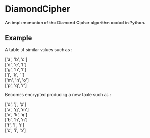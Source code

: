 # DiamondCipher
An implementation of the Diamond Cipher algorithm coded in Python.

## Example

A table of similar values such as :

['a', 'b', 'c']  
['d', 'e', 'f']  
['g', 'h', 'i']  
['j', 'k', 'l']  
['m', 'n', 'o']  
['p', 'q', 'r']



Becomes encrypted producing a new table such as :

['d', 'j', 'p']  
['a', 'g', 'm']  
['e', 'k', 'q']  
['b', 'h', 'n']  
['f', 'l', 'r']  
['c', 'i', 'o']
